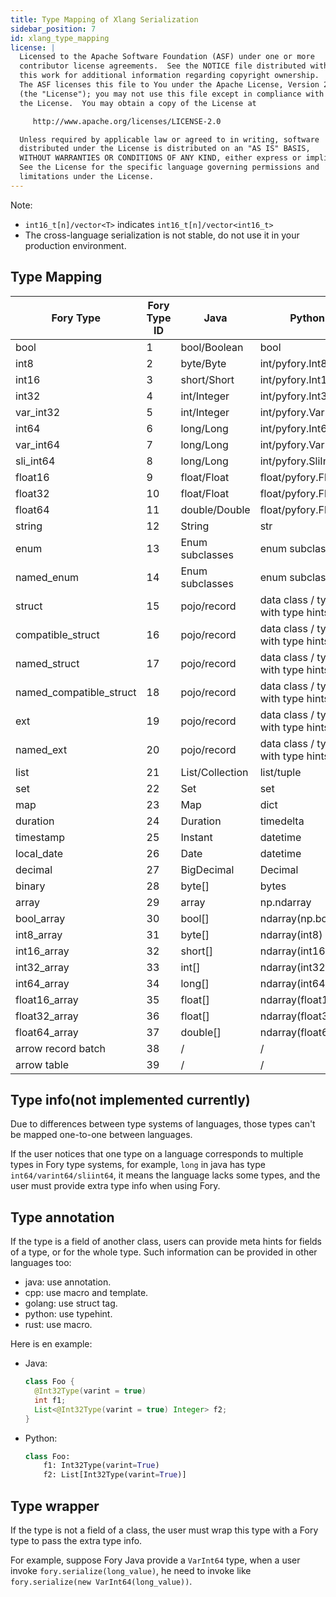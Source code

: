 ```yaml
---
title: Type Mapping of Xlang Serialization
sidebar_position: 7
id: xlang_type_mapping
license: |
  Licensed to the Apache Software Foundation (ASF) under one or more
  contributor license agreements.  See the NOTICE file distributed with
  this work for additional information regarding copyright ownership.
  The ASF licenses this file to You under the Apache License, Version 2.0
  (the "License"); you may not use this file except in compliance with
  the License.  You may obtain a copy of the License at

     http://www.apache.org/licenses/LICENSE-2.0

  Unless required by applicable law or agreed to in writing, software
  distributed under the License is distributed on an "AS IS" BASIS,
  WITHOUT WARRANTIES OR CONDITIONS OF ANY KIND, either express or implied.
  See the License for the specific language governing permissions and
  limitations under the License.
---
```


Note:

- `int16_t[n]/vector<T>` indicates `int16_t[n]/vector<int16_t>`
- The cross-language serialization is not stable, do not use it in your production environment.

## Type Mapping

| Fory Type               | Fory Type ID | Java            | Python                            | Javascript      | C++                            | Golang           | Rust             |
| ----------------------- | ------------ | --------------- | --------------------------------- | --------------- | ------------------------------ | ---------------- | ---------------- |
| bool                    | 1            | bool/Boolean    | bool                              | Boolean         | bool                           | bool             | bool             |
| int8                    | 2            | byte/Byte       | int/pyfory.Int8                   | Type.int8()     | int8_t                         | int8             | i8               |
| int16                   | 3            | short/Short     | int/pyfory.Int16                  | Type.int16()    | int16_t                        | int16            | i6               |
| int32                   | 4            | int/Integer     | int/pyfory.Int32                  | Type.int32()    | int32_t                        | int32            | i32              |
| var_int32               | 5            | int/Integer     | int/pyfory.VarInt32               | Type.varint32() | fory::varint32_t               | fory.varint32    | fory::varint32   |
| int64                   | 6            | long/Long       | int/pyfory.Int64                  | Type.int64()    | int64_t                        | int64            | i64              |
| var_int64               | 7            | long/Long       | int/pyfory.VarInt64               | Type.varint64() | fory::varint64_t               | fory.varint64    | fory::varint64   |
| sli_int64               | 8            | long/Long       | int/pyfory.SliInt64               | Type.sliint64() | fory::sliint64_t               | fory.sliint64    | fory::sliint64   |
| float16                 | 9            | float/Float     | float/pyfory.Float16              | Type.float16()  | fory::float16_t                | fory.float16     | fory::f16        |
| float32                 | 10           | float/Float     | float/pyfory.Float32              | Type.float32()  | float                          | float32          | f32              |
| float64                 | 11           | double/Double   | float/pyfory.Float64              | Type.float64()  | double                         | float64          | f64              |
| string                  | 12           | String          | str                               | String          | string                         | string           | String/str       |
| enum                    | 13           | Enum subclasses | enum subclasses                   | /               | enum                           | /                | enum             |
| named_enum              | 14           | Enum subclasses | enum subclasses                   | /               | enum                           | /                | enum             |
| struct                  | 15           | pojo/record     | data class / type with type hints | object          | struct/class                   | struct           | struct           |
| compatible_struct       | 16           | pojo/record     | data class / type with type hints | object          | struct/class                   | struct           | struct           |
| named_struct            | 17           | pojo/record     | data class / type with type hints | object          | struct/class                   | struct           | struct           |
| named_compatible_struct | 18           | pojo/record     | data class / type with type hints | object          | struct/class                   | struct           | struct           |
| ext                     | 19           | pojo/record     | data class / type with type hints | object          | struct/class                   | struct           | struct           |
| named_ext               | 20           | pojo/record     | data class / type with type hints | object          | struct/class                   | struct           | struct           |
| list                    | 21           | List/Collection | list/tuple                        | array           | vector                         | slice            | Vec              |
| set                     | 22           | Set             | set                               | /               | set                            | fory.Set         | Set              |
| map                     | 23           | Map             | dict                              | Map             | unordered_map                  | map              | HashMap          |
| duration                | 24           | Duration        | timedelta                         | Number          | duration                       | Duration         | Duration         |
| timestamp               | 25           | Instant         | datetime                          | Number          | std::chrono::nanoseconds       | Time             | DateTime         |
| local_date              | 26           | Date            | datetime                          | Number          | std::chrono::nanoseconds       | Time             | DateTime         |
| decimal                 | 27           | BigDecimal      | Decimal                           | bigint          | /                              | /                | /                |
| binary                  | 28           | byte[]          | bytes                             | /               | `uint8_t[n]/vector<T>`         | `[n]uint8/[]T`   | `Vec<uint8_t>`   |
| array                   | 29           | array           | np.ndarray                        | /               | /                              | array/slice      | Vec              |
| bool_array              | 30           | bool[]          | ndarray(np.bool\_)                | /               | `bool[n]`                      | `[n]bool/[]T`    | `Vec<bool>`      |
| int8_array              | 31           | byte[]          | ndarray(int8)                     | /               | `int8_t[n]/vector<T>`          | `[n]int8/[]T`    | `Vec<i18>`       |
| int16_array             | 32           | short[]         | ndarray(int16)                    | /               | `int16_t[n]/vector<T>`         | `[n]int16/[]T`   | `Vec<i16>`       |
| int32_array             | 33           | int[]           | ndarray(int32)                    | /               | `int32_t[n]/vector<T>`         | `[n]int32/[]T`   | `Vec<i32>`       |
| int64_array             | 34           | long[]          | ndarray(int64)                    | /               | `int64_t[n]/vector<T>`         | `[n]int64/[]T`   | `Vec<i64>`       |
| float16_array           | 35           | float[]         | ndarray(float16)                  | /               | `fory::float16_t[n]/vector<T>` | `[n]float16/[]T` | `Vec<fory::f16>` |
| float32_array           | 36           | float[]         | ndarray(float32)                  | /               | `float[n]/vector<T>`           | `[n]float32/[]T` | `Vec<f32>`       |
| float64_array           | 37           | double[]        | ndarray(float64)                  | /               | `double[n]/vector<T>`          | `[n]float64/[]T` | `Vec<f64>`       |
| arrow record batch      | 38           | /               | /                                 | /               | /                              | /                | /                |
| arrow table             | 39           | /               | /                                 | /               | /                              | /                | /                |

## Type info(not implemented currently)

Due to differences between type systems of languages, those types can't be mapped one-to-one between languages.

If the user notices that one type on a language corresponds to multiple types in Fory type systems, for example, `long`
in java has type `int64/varint64/sliint64`, it means the language lacks some types, and the user must provide extra type
info when using Fory.

## Type annotation

If the type is a field of another class, users can provide meta hints for fields of a type, or for the whole type.
Such information can be provided in other languages too:

- java: use annotation.
- cpp: use macro and template.
- golang: use struct tag.
- python: use typehint.
- rust: use macro.

Here is en example:

- Java:

  ```java
  class Foo {
    @Int32Type(varint = true)
    int f1;
    List<@Int32Type(varint = true) Integer> f2;
  }
  ```

- Python:

  ```python
  class Foo:
      f1: Int32Type(varint=True)
      f2: List[Int32Type(varint=True)]
  ```

## Type wrapper

If the type is not a field of a class, the user must wrap this type with a Fory type to pass the extra type info.

For example, suppose Fory Java provide a `VarInt64` type, when a user invoke `fory.serialize(long_value)`, he need to
invoke like `fory.serialize(new VarInt64(long_value))`.
